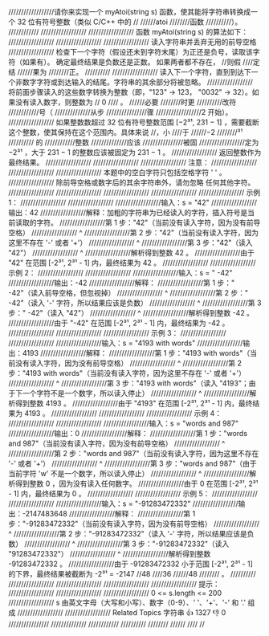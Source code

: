 //////////////////请你来实现一个 myAtoi(string s) 函数，使其能将字符串转换成一个 32 位有符号整数（类似 C/C++ 中的
// 
//////atoi 
////////函数
//////////）。
//////////// 
//////////////////
////////////////// 函数 myAtoi(string s) 的算法如下： 
//////////////////
////////////////// 
////////////////// 读入字符串并丢弃无用的前导空格 
////////////////// 检查下一个字符（假设还未到字符末尾）为正还是负号，读取该字符（如果有）。 确定最终结果是负数还是正数。 如果两者都不存在，
//则假
////定结
//////果为
////////正。
////////// 
////////////////// 读入下一个字符，直到到达下一个非数字字符或到达输入的结尾。字符串的其余部分将被忽略。 
////////////////// 将前面步骤读入的这些数字转换为整数（即，"123" -> 123， "0032" -> 32）。如果没有读入数字，则整数为
// 0
//// 。
//////必要
////////时更
//////////改符
////////////号（
//////////////从步
////////////////骤 
//////////////////2 开始）。 
////////////////// 如果整数数超过 32 位有符号整数范围 [−2³¹, 231 − 1] ，需要截断这个整数，使其保持在这个范围内。具体来说
//，小
////于 
//////−2
////////³¹
////////// 的
////////////整数
//////////////应该
////////////////被固
//////////////////定为 −2³¹ ，大于 231 − 1 的整数应该被固定为 231 − 1 。 
////////////////// 返回整数作为最终结果。 
////////////////// 
//////////////////
////////////////// 注意： 
//////////////////
////////////////// 
////////////////// 本题中的空白字符只包括空格字符 ' ' 。 
////////////////// 除前导空格或数字后的其余字符串外，请勿忽略 任何其他字符。 
////////////////// 
//////////////////
////////////////// 
//////////////////
////////////////// 示例 1： 
//////////////////
////////////////// 
//////////////////输入：s = "42"
//////////////////输出：42
//////////////////解释：加粗的字符串为已经读入的字符，插入符号是当前读取的字符。
//////////////////第 1 步："42"（当前没有读入字符，因为没有前导空格）
////////////////// ^
//////////////////第 2 步："42"（当前没有读入字符，因为这里不存在 '-' 或者 '+'）
////////////////// ^
//////////////////第 3 步："42"（读入 "42"）
////////////////// ^
//////////////////解析得到整数 42 。
//////////////////由于 "42" 在范围 [-2³¹, 2³¹ - 1] 内，最终结果为 42 。 
//////////////////
////////////////// 示例 2： 
//////////////////
////////////////// 
//////////////////输入：s = " -42"
//////////////////输出：-42
//////////////////解释：
//////////////////第 1 步：" -42"（读入前导空格，但忽视掉）
////////////////// ^
//////////////////第 2 步：" -42"（读入 '-' 字符，所以结果应该是负数）
////////////////// ^
//////////////////第 3 步：" -42"（读入 "42"）
////////////////// ^
//////////////////解析得到整数 -42 。
//////////////////由于 "-42" 在范围 [-2³¹, 2³¹ - 1] 内，最终结果为 -42 。
////////////////// 
//////////////////
////////////////// 示例 3： 
//////////////////
////////////////// 
//////////////////输入：s = "4193 with words"
//////////////////输出：4193
//////////////////解释：
//////////////////第 1 步："4193 with words"（当前没有读入字符，因为没有前导空格）
////////////////// ^
//////////////////第 2 步："4193 with words"（当前没有读入字符，因为这里不存在 '-' 或者 '+'）
////////////////// ^
//////////////////第 3 步："4193 with words"（读入 "4193"；由于下一个字符不是一个数字，所以读入停止）
////////////////// ^
//////////////////解析得到整数 4193 。
//////////////////由于 "4193" 在范围 [-2³¹, 2³¹ - 1] 内，最终结果为 4193 。
////////////////// 
//////////////////
////////////////// 示例 4： 
//////////////////
////////////////// 
//////////////////输入：s = "words and 987"
//////////////////输出：0
//////////////////解释：
//////////////////第 1 步："words and 987"（当前没有读入字符，因为没有前导空格）
////////////////// ^
//////////////////第 2 步："words and 987"（当前没有读入字符，因为这里不存在 '-' 或者 '+'）
////////////////// ^
//////////////////第 3 步："words and 987"（由于当前字符 'w' 不是一个数字，所以读入停止）
////////////////// ^
//////////////////解析得到整数 0 ，因为没有读入任何数字。
//////////////////由于 0 在范围 [-2³¹, 2³¹ - 1] 内，最终结果为 0 。 
//////////////////
////////////////// 示例 5： 
//////////////////
////////////////// 
//////////////////输入：s = "-91283472332"
//////////////////输出：-2147483648
//////////////////解释：
//////////////////第 1 步："-91283472332"（当前没有读入字符，因为没有前导空格）
////////////////// ^
//////////////////第 2 步："-91283472332"（读入 '-' 字符，所以结果应该是负数）
////////////////// ^
//////////////////第 3 步："-91283472332"（读入 "91283472332"）
////////////////// ^
//////////////////解析得到整数 -91283472332 。
//////////////////由于 -91283472332 小于范围 [-2³¹, 2³¹ - 1] 的下界，最终结果被截断为 -2³¹ = -2147
//48
////36
//////48
//////// 。
////////// 
//////////////////
////////////////// 
//////////////////
////////////////// 提示： 
//////////////////
////////////////// 
////////////////// 0 <= s.length <= 200 
////////////////// s 由英文字母（大写和小写）、数字（0-9）、' '、'+'、'-' 和 '.' 组成 
////////////////// 
////////////////// Related Topics 字符串 👍 1327 👎 0
////////////////
//////////////
////////////
//////////
////////
//////
////
//
